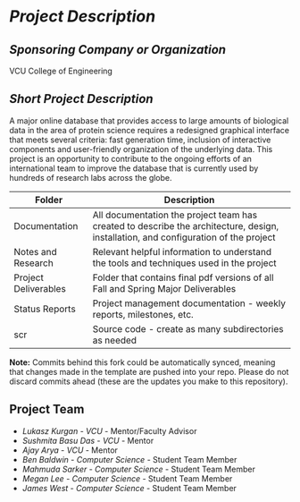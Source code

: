 # *Project Description*
## *Sponsoring Company or Organization*
VCU College of Engineering

## *Short Project Description*
A major online database that provides access to large amounts of biological data in the area of protein science requires a redesigned graphical interface that meets several criteria: fast generation time, inclusion of interactive components and user-friendly organization of the underlying data. This project is an opportunity to contribute to the ongoing efforts of an international team to improve the database that is currently used by hundreds of research labs across the globe.

| Folder | Description |
|---|---|
| Documentation |  All documentation the project team has created to describe the architecture, design, installation, and configuration of the project |
| Notes and Research | Relevant helpful information to understand the tools and techniques used in the project |
| Project Deliverables | Folder that contains final pdf versions of all Fall and Spring Major Deliverables |
| Status Reports | Project management documentation - weekly reports, milestones, etc. |
| scr | Source code - create as many subdirectories as needed |

**Note:** Commits behind this fork could be automatically synced, meaning that changes made in the template are pushed into your repo. Please do not discard commits ahead (these are the updates you make to this repository).

## Project Team
- *Lukasz Kurgan*  - *VCU* - Mentor/Faculty Advisor
- *Sushmita Basu Das* - *VCU* - Mentor
- *Ajay Arya* - *VCU* - Mentor
- *Ben Baldwin* - *Computer Science* - Student Team Member
- *Mahmuda Sarker* - *Computer Science* - Student Team Member
- *Megan Lee* - *Computer Science* - Student Team Member
- *James West* - *Computer Science* - Student Team Member
